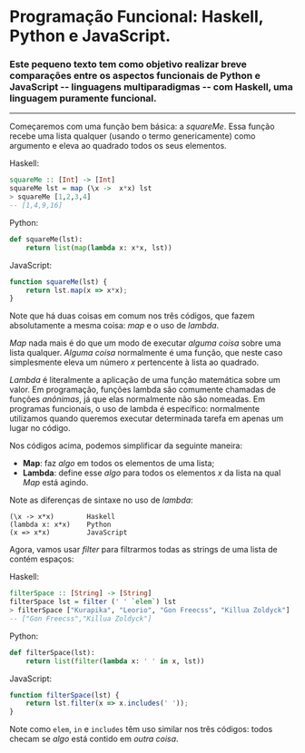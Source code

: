 # Programação Funcional: Haskell, Python e JavaScript.

### Este pequeno texto tem como objetivo realizar breve comparações entre os aspectos funcionais de Python e JavaScript -- linguagens multiparadigmas -- com Haskell, uma linguagem puramente funcional.

---

Começaremos com uma função bem básica: a *squareMe*. Essa função recebe uma lista qualquer (usando o termo genericamente) como argumento e eleva ao quadrado todos os seus elementos.

Haskell:
```Haskell
squareMe :: [Int] -> [Int]
squareMe lst = map (\x ->  x*x) lst
> squareMe [1,2,3,4]
-- [1,4,9,16]
```

Python:
```Python
def squareMe(lst):
    return list(map(lambda x: x*x, lst))
```

JavaScript:
```JavaScript
function squareMe(lst) {
    return lst.map(x => x*x);
}
```

Note que há duas coisas em comum nos três códigos, que fazem absolutamente a mesma coisa: *map* e o uso de *lambda*.

*Map* nada mais é do que um modo de executar *alguma coisa* sobre uma lista qualquer. *Alguma coisa* normalmente é uma função, que neste caso simplesmente eleva um número *x* pertencente à lista ao quadrado.

*Lambda* é literalmente a aplicação de uma função matemática sobre um valor. Em programação, funções lambda são comumente chamadas de funções *anônimas*, já que elas normalmente não são nomeadas. Em programas funcionais, o uso de lambda é específico: normalmente utilizamos quando queremos executar determinada tarefa em apenas um lugar no código.

Nos códigos acima, podemos simplificar da seguinte maneira:
* **Map**: faz *algo* em todos os elementos de uma lista;
* **Lambda**: define esse *algo* para todos os elementos *x* da lista na qual *Map* está agindo.

Note as diferenças de sintaxe no uso de *lambda*:

```
(\x -> x*x)        Haskell
(lambda x: x*x)    Python
(x => x*x)         JavaScript
```

Agora, vamos usar *filter* para filtrarmos todas as strings de uma lista de
contém espaços:

Haskell:
```Haskell
filterSpace :: [String] -> [String]
filterSpace lst = filter (' ' `elem`) lst
> filterSpace ["Kurapika", "Leorio", "Gon Freecss", "Killua Zoldyck"]
-- ["Gon Freecss","Killua Zoldyck"]
```

Python:
```Python
def filterSpace(lst):
    return list(filter(lambda x: ' ' in x, lst))
```

JavaScript:
```JavaScript
function filterSpace(lst) {
    return lst.filter(x => x.includes(' '));
}
```

Note como `elem`, `in` e `includes` têm uso similar nos três códigos: todos
checam se *algo* está contido em *outra coisa*.

